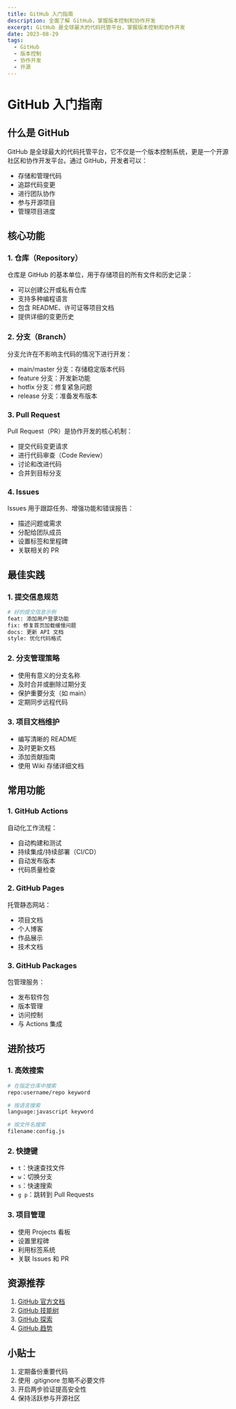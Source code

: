 ```yaml
---
title: GitHub 入门指南
description: 全面了解 GitHub，掌握版本控制和协作开发
excerpt: GitHub 是全球最大的代码托管平台，掌握版本控制和协作开发
date: 2023-08-29
tags:
  - GitHub
  - 版本控制
  - 协作开发
  - 开源
---
```


# GitHub 入门指南

## 什么是 GitHub

GitHub 是全球最大的代码托管平台，它不仅是一个版本控制系统，更是一个开源社区和协作开发平台。通过 GitHub，开发者可以：

- 存储和管理代码
- 追踪代码变更
- 进行团队协作
- 参与开源项目
- 管理项目进度

## 核心功能

### 1. 仓库（Repository）

仓库是 GitHub 的基本单位，用于存储项目的所有文件和历史记录：

- 可以创建公开或私有仓库
- 支持多种编程语言
- 包含 README、许可证等项目文档
- 提供详细的变更历史

### 2. 分支（Branch）

分支允许在不影响主代码的情况下进行开发：

- main/master 分支：存储稳定版本代码
- feature 分支：开发新功能
- hotfix 分支：修复紧急问题
- release 分支：准备发布版本

### 3. Pull Request

Pull Request（PR）是协作开发的核心机制：

- 提交代码变更请求
- 进行代码审查（Code Review）
- 讨论和改进代码
- 合并到目标分支

### 4. Issues

Issues 用于跟踪任务、增强功能和错误报告：

- 描述问题或需求
- 分配给团队成员
- 设置标签和里程碑
- 关联相关的 PR

## 最佳实践

### 1. 提交信息规范

```bash
# 好的提交信息示例
feat: 添加用户登录功能
fix: 修复首页加载缓慢问题
docs: 更新 API 文档
style: 优化代码格式
```

### 2. 分支管理策略

- 使用有意义的分支名称
- 及时合并或删除过期分支
- 保护重要分支（如 main）
- 定期同步远程代码

### 3. 项目文档维护

- 编写清晰的 README
- 及时更新文档
- 添加贡献指南
- 使用 Wiki 存储详细文档

## 常用功能

### 1. GitHub Actions

自动化工作流程：

- 自动构建和测试
- 持续集成/持续部署（CI/CD）
- 自动发布版本
- 代码质量检查

### 2. GitHub Pages

托管静态网站：

- 项目文档
- 个人博客
- 作品展示
- 技术文档

### 3. GitHub Packages

包管理服务：

- 发布软件包
- 版本管理
- 访问控制
- 与 Actions 集成

## 进阶技巧

### 1. 高效搜索

```bash
# 在指定仓库中搜索
repo:username/repo keyword

# 按语言搜索
language:javascript keyword

# 按文件名搜索
filename:config.js
```

### 2. 快捷键

- `t`：快速查找文件
- `w`：切换分支
- `s`：快速搜索
- `g p`：跳转到 Pull Requests

### 3. 项目管理

- 使用 Projects 看板
- 设置里程碑
- 利用标签系统
- 关联 Issues 和 PR

## 资源推荐

1. [GitHub 官方文档](https://docs.github.com/)
2. [GitHub 技能树](https://skills.github.com/)
3. [GitHub 探索](https://github.com/explore)
4. [GitHub 趋势](https://github.com/trending)

## 小贴士

1. 定期备份重要代码
2. 使用 .gitignore 忽略不必要文件
3. 开启两步验证提高安全性
4. 保持活跃参与开源社区
